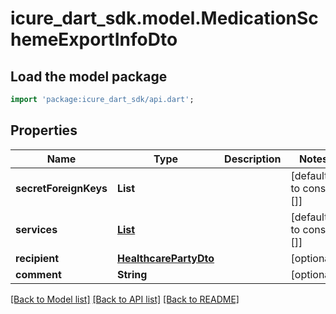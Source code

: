# icure_dart_sdk.model.MedicationSchemeExportInfoDto

## Load the model package
```dart
import 'package:icure_dart_sdk/api.dart';
```

## Properties
Name | Type | Description | Notes
------------ | ------------- | ------------- | -------------
**secretForeignKeys** | **List<String>** |  | [default to const []]
**services** | [**List<ServiceDto>**](ServiceDto.md) |  | [default to const []]
**recipient** | [**HealthcarePartyDto**](HealthcarePartyDto.md) |  | [optional]
**comment** | **String** |  | [optional]

[[Back to Model list]](../README.md#documentation-for-models) [[Back to API list]](../README.md#documentation-for-api-endpoints) [[Back to README]](../README.md)
